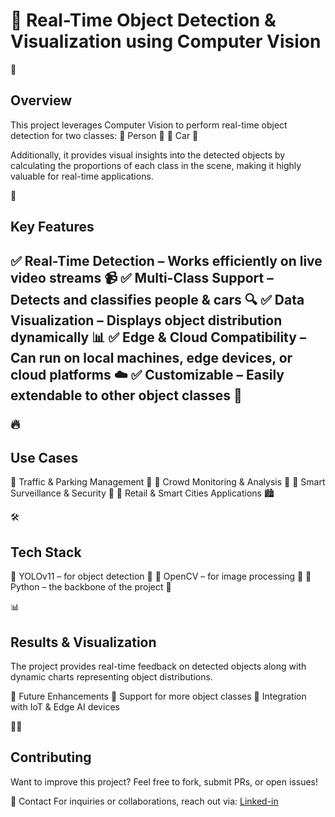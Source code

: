 <h1>🚀 Real-Time Object Detection & Visualization using Computer Vision</h1>


📌 <h2> Overview </h2>
This project leverages Computer Vision to perform real-time object detection for two classes:
🔹 Person 👤
🔹 Car 🚗

Additionally, it provides visual insights into the detected objects by calculating the proportions of each class in the scene, making it highly valuable for real-time applications.

🎯 <h2> Key Features <h2>
✅ Real-Time Detection – Works efficiently on live video streams 📹
✅ Multi-Class Support – Detects and classifies people & cars 🔍
✅ Data Visualization – Displays object distribution dynamically 📊
✅ Edge & Cloud Compatibility – Can run on local machines, edge devices, or cloud platforms ☁️
✅ Customizable – Easily extendable to other object classes 🎯

🔥<h2> Use Cases </h2>
🔹 Traffic & Parking Management 🚦
🔹 Crowd Monitoring & Analysis 👥
🔹 Smart Surveillance & Security 🔐
🔹 Retail & Smart Cities Applications 🏙️

🛠️ <h2>Tech Stack</h2>
🔸 YOLOv11  – for object detection 🧠
🔸 OpenCV – for image processing 📸
🔸 Python – the backbone of the project 🐍

📊 <h2>Results & Visualization</h2>
The project provides real-time feedback on detected objects along with dynamic charts representing object distributions.


📌 Future Enhancements
🚀 Support for more object classes
🚀 Integration with IoT & Edge AI devices

👨‍💻 <h2>Contributing</h2>
Want to improve this project? Feel free to fork, submit PRs, or open issues!

📩 Contact
For inquiries or collaborations, reach out via:
[Linked-in](https://www.linkedin.com/in/mohamed-wasef-789743233/)


